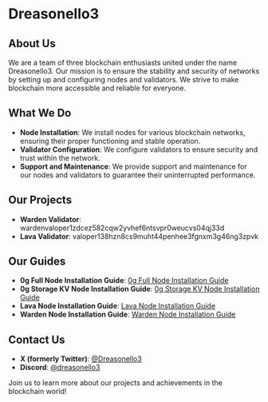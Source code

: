 # Dreasonello3

## About Us

We are a team of three blockchain enthusiasts united under the name Dreasonello3. Our mission is to ensure the stability and security of networks by setting up and configuring nodes and validators. We strive to make blockchain more accessible and reliable for everyone.

## What We Do

- **Node Installation**: We install nodes for various blockchain networks, ensuring their proper functioning and stable operation.
- **Validator Configuration**: We configure validators to ensure security and trust within the network.
- **Support and Maintenance**: We provide support and maintenance for our nodes and validators to guarantee their uninterrupted performance.

## Our Projects

- **Warden Validator**: wardenvaloper1zdcez582cqw2yvhef6ntsvpr0weucvs04qj33d
- **Lava Validator**: valoper138hzn8cs9muht44penhee3fgnxm3g46ng3zpvk

## Our Guides

- **0g Full Node Installation Guide**: [0g Full Node Installation Guide](https://github.com/Dreasonello3/training-materials/blob/main/0g-guides/0g-full-node-installation-guide.md)
- **0g Storage KV Node Installation Guide**: [0g Storage KV Node Installation Guide](https://github.com/Dreasonello3/training-materials/blob/main/0g-guides/0g-storage-kv-node.md)
- **Lava Node Installation Guide**: [Lava Node Installation Guide](https://github.com/Dreasonello3/training-materials/blob/main/lava-guides/node-installation-guide.md)
- **Warden Node Installation Guide**: [Warden Node Installation Guide](https://github.com/Dreasonello3/training-materials/blob/main/warden-guides/node-installation-guide.md)

## Contact Us

- **X (formerly Twitter)**: [@Dreasonello3](https://x.com/Dreasonello3)
- **Discord**: [@dreasonello3](https://discordapp.com/users/846401966577680425)

Join us to learn more about our projects and achievements in the blockchain world!
